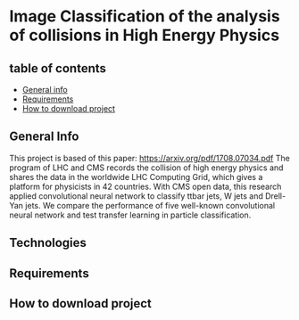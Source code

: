 # Image Classification of the analysis of collisions in High Energy Physics



## table of contents
* [General info](#general-info)
* [Requirements](#requirements)
* [How to download project](#how-to-download-project)

## General Info
This project is based of this paper: https://arxiv.org/pdf/1708.07034.pdf
The program of LHC and CMS records the collision of high energy physics and shares the data in the worldwide LHC Computing Grid, which gives a platform for physicists in 42 countries. 
With CMS open data, this research applied convolutional neural network to classify ttbar jets, W jets and Drell-Yan jets. We compare the performance of five well-known convolutional neural network and test transfer learning in particle classification.


## Technologies

## Requirements

## How to download project
